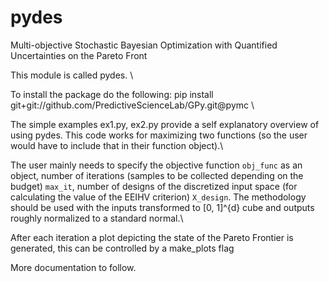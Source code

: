 # pydes
Multi-objective Stochastic Bayesian Optimization with Quantified Uncertainties on the Pareto Front

This module is called pydes. \\

To install the package do the following:
pip install git+git://github.com/PredictiveScienceLab/GPy.git@pymc  \\

The simple examples ex1.py, ex2.py provide a self explanatory overview of using pydes.
This code works for maximizing two functions (so the user would have to include that in their function object).\\

The user mainly needs to specify the objective function ```obj_func``` as an object, number of iterations (samples to be collected depending on the budget) ```max_it```, number of designs of the discretized input space (for calculating the value of the EEIHV criterion) ```X_design```. The methodology should be used with the inputs transformed to [0, 1]^{d} cube and outputs roughly normalized to a standard normal.\\

After each iteration a plot depicting the state of the Pareto Frontier is generated, this can be controlled by a make_plots flag  

More documentation to follow.


